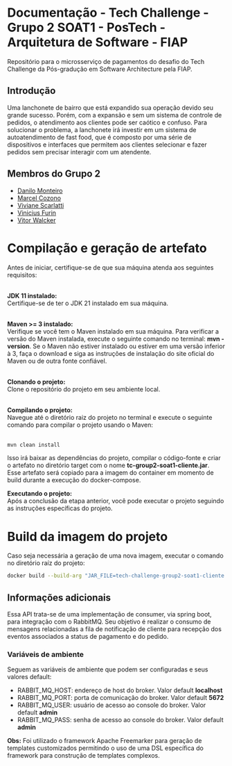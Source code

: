 # Documentação - Tech Challenge - Grupo 2 SOAT1 - PosTech - Arquitetura de Software - FIAP
Repositório para o microsserviço de pagamentos do desafio do Tech Challenge da Pós-gradução em Software Architecture pela FIAP.

## Introdução
Uma lanchonete de bairro que está expandido sua operação devido seu grande sucesso. Porém, com a expansão e sem um sistema de controle de pedidos, o atendimento aos clientes pode ser caótico e confuso.
Para solucionar o problema, a lanchonete irá investir em um sistema de autoatendimento de fast food, que é composto por uma série de dispositivos e interfaces que permitem aos clientes selecionar e fazer pedidos sem precisar interagir com um atendente.

## Membros do Grupo 2
- [Danilo Monteiro](https://github.com/dmonteirosouza)
- [Marcel Cozono](https://github.com/macozono)
- [Viviane Scarlatti](https://github.com/viviane-scarlatti)
- [Vinicius Furin](https://github.com/VFurin)
- [Vitor Walcker](https://github.com/VitorWalcker)

# Compilação e geração de artefato
Antes de iniciar, certifique-se de que sua máquina atenda aos seguintes requisitos:<br/><br/>

**JDK 11 instalado:**<br/>
Certifique-se de ter o JDK 21 instalado em sua máquina.<br/><br/>

**Maven >= 3 instalado:**<br/>
Verifique se você tem o Maven instalado em sua máquina. Para verificar a versão do Maven instalada, execute o seguinte comando no terminal: **mvn -version**. Se o Maven não estiver instalado ou estiver em uma versão inferior à 3, faça o download e siga as instruções de instalação do site oficial do Maven ou de outra fonte confiável.<br/><br/>

**Clonando o projeto:**<br/>
Clone o repositório do projeto em seu ambiente local.<br/><br/>

**Compilando o projeto:**<br/>
Navegue até o diretório raiz do projeto no terminal e execute o seguinte comando para compilar o projeto usando o Maven:<br/><br/>

```sh
mvn clean install
```

Isso irá baixar as dependências do projeto, compilar o código-fonte e criar o artefato no diretório target com o nome **tc-group2-soat1-cliente.jar**.<br/>
Esse artefato será copiado para a imagem do container em momento de build durante a execução do docker-compose.

**Executando o projeto:**<br/>
Após a conclusão da etapa anterior, você pode executar o projeto seguindo as instruções específicas do projeto.

# Build da imagem do projeto
Caso seja necessária a geração de uma nova imagem, executar o comando no diretório raíz do projeto:
```sh
docker build --build-arg "JAR_FILE=tech-challenge-group2-soat1-cliente.jar" -t <usuario>/<imagem_nome>:<tag> .
```

## Informações adicionais
Essa API trata-se de uma implementação de consumer, via spring boot, para integração com o RabbitMQ. Seu objetivo é realizar o consumo de mensagens relacionadas a fila de notificação de cliente para recepção dos eventos associados a status de pagamento e do pedido.

### Variáveis de ambiente
Seguem as variáveis de ambiente que podem ser configuradas e seus valores default:

- RABBIT_MQ_HOST: endereço de host do broker. Valor default **localhost**
- RABBIT_MQ_PORT: porta de comunicação do broker. Valor default **5672**
- RABBIT_MQ_USER: usuário de acesso ao console do broker. Valor default **admin**
- RABBIT_MQ_PASS: senha de acesso ao console do broker. Valor default **admin**

**Obs:** Foi utilizado o framework Apache Freemarker para geração de templates customizados permitindo o uso de uma DSL específica do framework para construção de templates complexos.